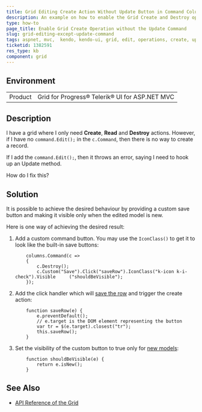 ```yaml
---
title: Grid Editing Create Action Without Update Button in Command Column
description: An example on how to enable the Grid Create and Destroy operations and not the Update operation in a Telerik UI for ASP.NET MVC.
type: how-to
page_title: Enable Grid Create Operation without the Update Command
slug: grid-editing-except-update-command
tags: aspnet, mvc,  kendo, kendo-ui, grid, edit, operations, create, update, command, button, hide, render
ticketid: 1382591
res_type: kb
component: grid
---
```


## Environment

<table>
 <tr>
  <td>Product</td>
  <td>Grid for Progress® Telerik® UI for ASP.NET MVC</td>
 </tr>
</table>

## Description

I have a grid where I only need **Create**,  **Read** and **Destroy**  actions. However, if I have no `command.Edit();` in the `c.Command`, then there is no way to create a record.

If I add the `command.Edit();`, then it throws an error, saying I need to hook up an Update method.

How do I fix this?

## Solution

It is possible to achieve the desired behaviour by providing a custom save button and making it visible only when the edited model is new.

Here is one way of achieving the desired result:

1. Add a custom command button. You may use the `IconClass()` to get it to look like the built-in save buttons:

    ```
        columns.Command(c =>
        {
            c.Destroy();
            c.Custom("Save").Click("saveRow").IconClass("k-icon k-i-check").Visible     ("shouldBeVisible");
        });
    ```

1. Add the click handler which will [save the row](https://docs.telerik.com/kendo-ui/api/javascript/ui/grid/methods/saverow) and trigger the create action:
    
    ```
        function saveRow(e) {
            e.preventDefault();
            // e.target is the DOM element representing the button
            var tr = $(e.target).closest("tr");
            this.saveRow();
        }
    ```
    
1. Set the visibility of the custom button to true only for [new models](https://docs.telerik.com/kendo-ui/api/javascript/data/model/methods/isnew):

    ```
        function shouldBeVisible(e) {       
            return e.isNew();
        }
    ```

## See Also

* [API Reference of the Grid](https://docs.telerik.com/kendo-ui/api/javascript/ui/grid)
